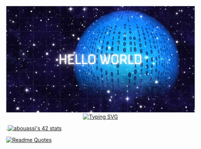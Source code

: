 
  <div align="center" > <img width="1000px" alt="Hello World" src="https://github.com/orcaprog/orcaprog/blob/main/Blue%20Textured%20Space%20Landscape%20Hello%20World%20Desktop%20Wallpaper.png"></div>

<div align="center">
   <a href="https://git.io/typing-svg"><img src="https://readme-typing-svg.demolab.com?font=Titan+One&size=29&pause=1000&color=09A2F7&random=false&width=700&height=400&lines=Hi+there+%F0%9F%91%8B;I'm+Ayoub;Software+Engineer+Student;Aspiring+Full+Stack+Developer;Orca+Lover+%3A)" alt="Typing SVG" /></a>
</div>
  

.[![abouassi's 42 stats](https://badge.mediaplus.ma/binary/abouassi)](https://github.com/oakoudad/badge42)
   

[![Readme Quotes](https://quotes-github-readme.vercel.app/api?type=horizontal&theme=dark)](https://github.com/piyushsuthar/github-readme-quotes)



<!--
**orcaprog/orcaprog** is a ✨ _special_ ✨ repository because its `README.md` (this file) appears on your GitHub profile.

Here are some ideas to get you started:

- 🔭 I’m currently working on ...
- 🌱 I’m currently learning ...
- 👯 I’m looking to collaborate on ...
- 🤔 I’m looking for help with ...
- 💬 Ask me about ...
- 📫 How to reach me: ...
- 😄 Pronouns: ...
- ⚡ Fun fact: ...
-->

